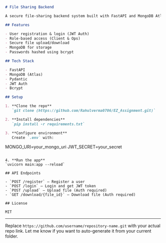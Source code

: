 

```markdown
# File Sharing Backend

A secure file-sharing backend system built with FastAPI and MongoDB Atlas.

## Features

- User registration & login (JWT Auth)
- Role-based access (Client & Ops)
- Secure file upload/download
- MongoDB for storage
- Passwords hashed using bcrypt

## Tech Stack

- FastAPI
- MongoDB (Atlas)
- Pydantic
- JWT Auth
- Bcrypt

## Setup

1. **Clone the repo**  
   `git clone (https://github.com/Rahulverma0706/EZ_Assignment.git)`

2. **Install dependencies**  
   `pip install -r requirements.txt`

3. **Configure environment**  
   Create `.env` with:
```

MONGO\_URI=your\_mongo\_uri
JWT\_SECRET=your\_secret

```

4. **Run the app**  
`uvicorn main:app --reload`

## API Endpoints

- `POST /register` – Register a user  
- `POST /login` – Login and get JWT token  
- `POST /upload` – Upload file (Auth required)  
- `GET /download/{file_id}` – Download file (Auth required)  

## License

MIT
```

---

Replace `https://github.com/username/repository-name.git` with your actual repo link. Let me know if you want to auto-generate it from your current folder.
